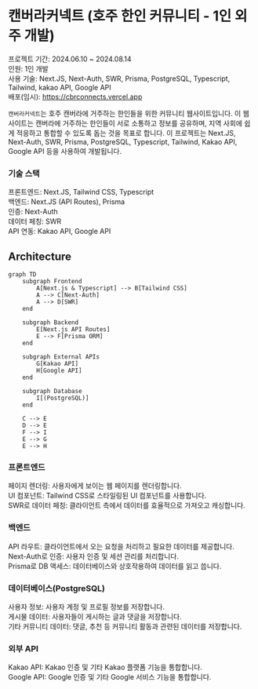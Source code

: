 # 캔버라커넥트 (호주 한인 커뮤니티 - 1인 외주 개발)

프로젝트 기간: 2024.06.10 ~ 2024.08.14 <br/>인원: 1인 개발
<br/>사용 기술: Next.JS, Next-Auth, SWR, Prisma, PostgreSQL, Typescript, Tailwind, kakao API, Google API
<br/>배포(임시): https://cbrconnects.vercel.app

`캔버라커넥트`는 호주 캔버라에 거주하는 한인들을 위한 커뮤니티 웹사이트입니다. 이 웹사이트는 캔버라에 거주하는 한인들이 서로 소통하고 정보를 공유하며, 지역 사회에 쉽게 적응하고 통합할 수 있도록 돕는 것을 목표로 합니다. 이 프로젝트는 Next.JS, Next-Auth, SWR, Prisma, PostgreSQL, Typescript, Tailwind, Kakao API, Google API 등을 사용하여 개발됩니다.

### 기술 스택
프론트엔드: Next.JS, Tailwind CSS, Typescript <br/>
백엔드: Next.JS (API Routes), Prisma <br/>
인증: Next-Auth <br/>
데이터 페칭: SWR <br/>
API 연동: Kakao API, Google API <br/>

## Architecture

```mermaid
graph TD
    subgraph Frontend
        A[Next.js & Typescript] --> B[Tailwind CSS]
        A --> C[Next-Auth]
        A --> D[SWR]
    end

    subgraph Backend
        E[Next.js API Routes]
        E --> F[Prisma ORM]
    end

    subgraph External APIs
        G[Kakao API]
        H[Google API]
    end

    subgraph Database
        I[(PostgreSQL)]
    end

    C --> E
    D --> E
    F --> I
    E --> G
    E --> H
```

### 프론트엔드

페이지 렌더링: 사용자에게 보이는 웹 페이지를 렌더링합니다.<br/>
UI 컴포넌트: Tailwind CSS로 스타일링된 UI 컴포넌트를 사용합니다.<br/>
SWR로 데이터 페칭: 클라이언트 측에서 데이터를 효율적으로 가져오고 캐싱합니다.
### 백엔드

API 라우트: 클라이언트에서 오는 요청을 처리하고 필요한 데이터를 제공합니다.<br/>
Next-Auth로 인증: 사용자 인증 및 세션 관리를 처리합니다.<br/>
Prisma로 DB 액세스: 데이터베이스와 상호작용하여 데이터를 읽고 씁니다.
### 데이터베이스(PostgreSQL)

사용자 정보: 사용자 계정 및 프로필 정보를 저장합니다.<br/>
게시물 데이터: 사용자들이 게시하는 글과 댓글을 저장합니다.<br/>
기타 커뮤니티 데이터: 댓글, 추천 등 커뮤니티 활동과 관련된 데이터를 저장합니다.
### 외부 API

Kakao API: Kakao 인증 및 기타 Kakao 플랫폼 기능을 통합합니다.<br/>
Google API: Google 인증 및 기타 Google 서비스 기능을 통합합니다.
